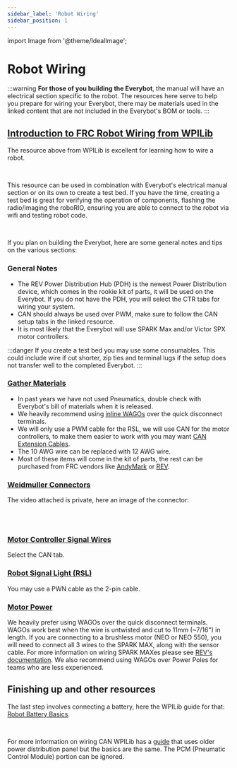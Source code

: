 ```yaml
---
sidebar_label: 'Robot Wiring'
sidebar_position: 1
---
```


import Image from '@theme/IdealImage';

# Robot Wiring

:::warning
**For those of you building the Everybot**, the manual will have an electrical section specific to the robot. The resources here serve to help you prepare for wiring your Everybot, there may be materials used in the linked content that are not included in the Everybot's BOM or tools.
:::

## [Introduction to FRC Robot Wiring from WPILib](https://docs.wpilib.org/en/stable/docs/zero-to-robot/step-1/intro-to-frc-robot-wiring.html)

The resource above from WPILib is excellent for learning how to wire a robot.

<br/> 

This resource can be used in combination with Everybot's electrical manual section or on its own to create a test bed. If you have the time, creating a test bed is great for verifying the operation of components, flashing the radio/imaging the roboRIO, ensuring you are able to connect to the robot via wifi and testing robot code. 

<br/>

If you plan on building the Everybot, here are some general notes and tips on the various sections:

### General Notes

- The REV Power Distribution Hub (PDH) is the newest Power Distribution device, which comes in the rookie kit of parts, it will be used on the Everybot. If you do not have the PDH, you will select the CTR tabs for wiring your system.
- CAN should always be used over PWM, make sure to follow the CAN setup tabs in the linked resource.
- It is most likely that the Everybot will use SPARK Max and/or Victor SPX motor controllers.

:::danger
If you create a test bed you may use some consumables. This could include wire if cut shorter, zip ties and terminal lugs if the setup does not transfer well to the completed Everybot.
:::


### [Gather Materials](https://docs.wpilib.org/en/stable/docs/zero-to-robot/step-1/intro-to-frc-robot-wiring.html#gather-materials)

- In past years we have not used Pneumatics, double check with Everybot's bill of materials when it is released.
- We heavily recommend using [inline WAGOs](https://www.andymark.com/products/wago-221-series-inline-splicing-connector-with-lever?via=Z2lkOi8vYW5keW1hcmsvV29ya2FyZWE6Ok5hdmlnYXRpb246OlNlYXJjaFJlc3VsdHMvJTdCJTIyYnV0dG9uJTIyJTNBJTIyc2VhcmNoJTIyJTJDJTIycSUyMiUzQSUyMndhZ28lMjIlMkMlMjJ1dGY4JTIyJTNBJTIyJUUyJTlDJTkzJTIyJTdE) over the quick disconnect terminals. 
- We will only use a PWM cable for the RSL, we will use CAN for the motor controllers, to make them easier to work with you may want [CAN Extension Cables](https://www.revrobotics.com/rev-21-2052/).
- The 10 AWG wire can be replaced with 12 AWG wire.
- Most of these items will come in the kit of parts, the rest can be purchased from FRC vendors like [AndyMark](https://www.andymark.com/pages/electrical) or [REV](https://www.revrobotics.com/ion/electronics/).

### [Weidmuller Connectors](https://docs.wpilib.org/en/stable/docs/zero-to-robot/step-1/intro-to-frc-robot-wiring.html#weidmuller-connectors)

The video attached is private, here an image of the connector: 

<br/>

<div style={{textAlign: 'center'}}>
<div style={{overflow: 'hidden', display: 'inline-block', margin: '0.00px 0.00px'}}><span style={{overflow: 'hidden', display: 'inline-block', margin: '0.00px 0.00px', border: '0.00px solid #000000', transform: 'rotate(0.00rad) translateZ(0px)'}}><Image autoLoad={"true"} img={require("/static/media/electrical/ezgif-2-736bc92b50.png")} style={{ marginLeft: '0.00px', marginTop: '0.00px', transform: 'rotate(0.00rad) translateZ(0px)', maxWidth: "700px"}}></Image></span></div></div>

<br/>

### [Motor Controller Signal Wires](https://docs.wpilib.org/en/stable/docs/zero-to-robot/step-1/intro-to-frc-robot-wiring.html#motor-controller-signal-wires)

Select the CAN tab.

### [Robot Signal Light (RSL)](https://docs.wpilib.org/en/stable/docs/zero-to-robot/step-1/intro-to-frc-robot-wiring.html#robot-signal-light)

You may use a PWN cable as the 2-pin cable.

### [Motor Power](https://docs.wpilib.org/en/stable/docs/zero-to-robot/step-1/intro-to-frc-robot-wiring.html#motor-power)

We heavily prefer using WAGOs over the quick disconnect terminals. WAGOs work best when the wire is untwisted and cut to 11mm (~7/16") in length. If you are connecting to a brushless motor (NEO or NEO 550), you will need to connect all 3 wires to the SPARK MAX, along with the sensor cable. For more information on wiring SPARK MAXes please see [REV's documentation](https://docs.revrobotics.com/sparkmax/gs-sm/wiring-the-spark-max). We also recommend using WAGOs over Power Poles for teams who are less experienced.

## Finishing up and other resources

The last step involves connecting a battery, here the WPILib guide for that: [Robot Battery Basics](https://docs.wpilib.org/en/stable/docs/hardware/hardware-basics/robot-battery.html).

<br/>

For more information on wiring CAN WPILib has a [guide](https://docs.wpilib.org/en/stable/docs/hardware/hardware-basics/can-wiring-basics.html) that uses older power distribution panel but the basics are the same. The PCM (Pneumatic Control Module) portion can be ignored.